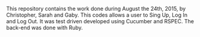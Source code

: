 This repository contains the work done during August the 24th, 2015, by Christopher, Sarah and Gaby. This codes allows a user to Sing Up, Log In and Log Out. It was test driven developed using Cucumber and RSPEC. The back-end was done with Ruby. 

